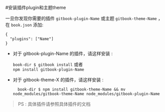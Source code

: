 #安装插件plugin和主题theme

一旦你发现你需要的插件 `gitbook-plugin-Name` 或主题 `gitbook-theme-Name` ，在  `book.json` 添加:
   
    {
      "plugins": ["Name"]
    }
    
- 对于 gitbook-plugin-Name 的插件，请这样安装 :

  `book-dir $ gitbook install`  或者   
   `npm install gitbook-plugin-Name`

- 对于 gitbook-theme-X 的插件，请这样安装 :

	    book-dir $ npm install gitbook-theme-Name && mv node_modules/gitbook-theme-Name node_modules/gitbook-plugin-Name
	
> PS : 具体插件请参照具体插件的文档